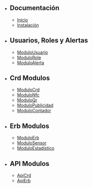 - ## Documentación
    - [Inicio](/{{route}}/{{version}}/overview)
    - [Instalación](/{{route}}/{{version}}/install)
- ## Usuarios, Roles y Alertas
    - [ModuloUsuario](/{{route}}/{{version}}/module-user)
    - [ModuloRole](/{{route}}/{{version}}/module-role)
    - [ModuloAlerta](/{{route}}/{{version}}/module-alert)
- ## Crd Modulos
    - [ModuloCrd](/{{route}}/{{version}}/module-crd)
    - [ModuloNfc](/{{route}}/{{version}}/module-nfc)
    - [ModuloQr](/{{route}}/{{version}}/module-qr)
    - [ModuloPublicidad](/{{route}}/{{version}}/module-file)
    - [ModuloContador](/{{route}}/{{version}}/module-counter)
- ## Erb Modulos
    - [ModuloErb](/{{route}}/{{version}}/module-erb)
    - [ModuloSensor](/{{route}}/{{version}}/module-sensor)
    - [ModuloEstadistico](/{{route}}/{{version}}/module-statistical)
- ## API Modulos
    - [ApiCrd](/{{route}}/{{version}}/api-crd)
    - [ApiErb](/{{route}}/{{version}}/api-erb)